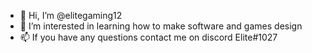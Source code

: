 - 👋 Hi, I’m @elitegaming12
- 👀 I’m interested in learning how to make software and games design
- 📫 If you have any questions contact me on discord Elite#1027

<!---
elitegaming12/elitegaming12 is a ✨ special ✨ repository because its `README.md` (this file) appears on your GitHub profile.
You can click the Preview link to take a look at your changes.
--->
